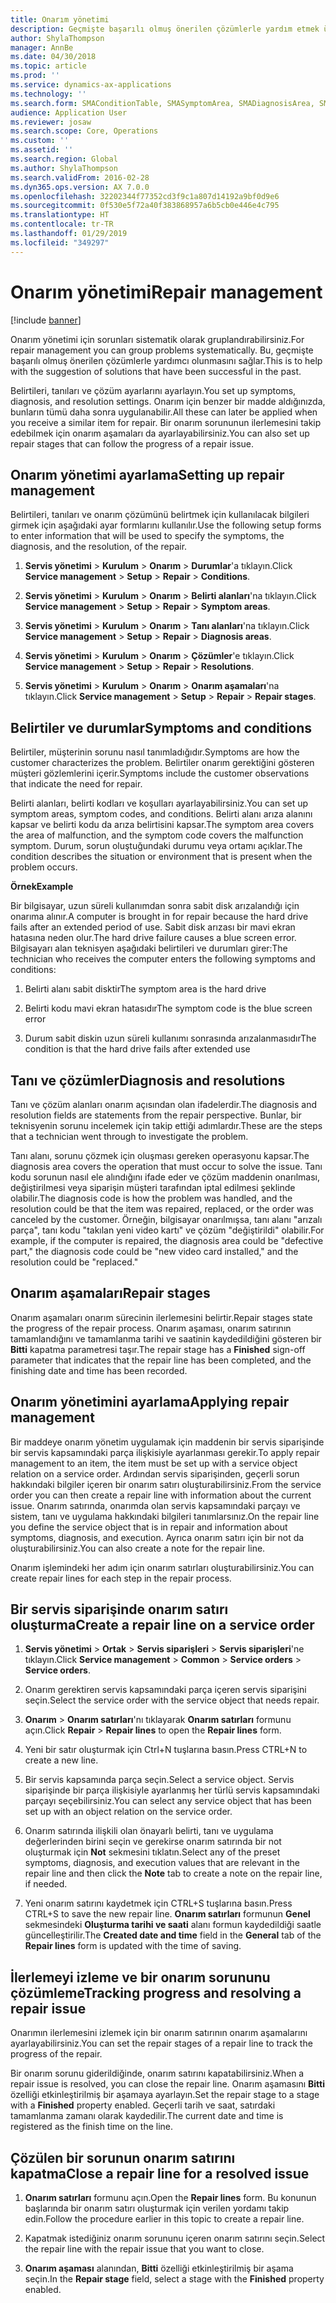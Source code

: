 ```yaml
---
title: Onarım yönetimi
description: Geçmişte başarılı olmuş önerilen çözümlerle yardım etmek üzere sorunları sistematik olarak gruplayın.
author: ShylaThompson
manager: AnnBe
ms.date: 04/30/2018
ms.topic: article
ms.prod: ''
ms.service: dynamics-ax-applications
ms.technology: ''
ms.search.form: SMAConditionTable, SMASymptomArea, SMADiagnosisArea, SMAResolutionTable, SMARepairStage
audience: Application User
ms.reviewer: josaw
ms.search.scope: Core, Operations
ms.custom: ''
ms.assetid: ''
ms.search.region: Global
ms.author: ShylaThompson
ms.search.validFrom: 2016-02-28
ms.dyn365.ops.version: AX 7.0.0
ms.openlocfilehash: 32202344f77352cd3f9c1a807d14192a9bf0d9e6
ms.sourcegitcommit: 0f530e5f72a40f383868957a6b5cb0e446e4c795
ms.translationtype: HT
ms.contentlocale: tr-TR
ms.lasthandoff: 01/29/2019
ms.locfileid: "349297"
---
```

# <a name="repair-management"></a><span data-ttu-id="b481f-103">Onarım yönetimi</span><span class="sxs-lookup"><span data-stu-id="b481f-103">Repair management</span></span>       

[!include [banner](../includes/banner.md)]


<span data-ttu-id="b481f-104">Onarım yönetimi için sorunları sistematik olarak gruplandırabilirsiniz.</span><span class="sxs-lookup"><span data-stu-id="b481f-104">For repair management you can group problems systematically.</span></span> <span data-ttu-id="b481f-105">Bu, geçmişte başarılı olmuş önerilen çözümlerle yardımcı olunmasını sağlar.</span><span class="sxs-lookup"><span data-stu-id="b481f-105">This is to help with the suggestion of solutions that have been successful in the past.</span></span>

<span data-ttu-id="b481f-106">Belirtileri, tanıları ve çözüm ayarlarını ayarlayın.</span><span class="sxs-lookup"><span data-stu-id="b481f-106">You set up symptoms, diagnosis, and resolution settings.</span></span> <span data-ttu-id="b481f-107">Onarım için benzer bir madde aldığınızda, bunların tümü daha sonra uygulanabilir.</span><span class="sxs-lookup"><span data-stu-id="b481f-107">All these can later be applied when you receive a similar item for repair.</span></span> <span data-ttu-id="b481f-108">Bir onarım sorununun ilerlemesini takip edebilmek için onarım aşamaları da ayarlayabilirsiniz.</span><span class="sxs-lookup"><span data-stu-id="b481f-108">You can also set up repair stages that can follow the progress of a repair issue.</span></span>

## <a name="setting-up-repair-management"></a><span data-ttu-id="b481f-109">Onarım yönetimi ayarlama</span><span class="sxs-lookup"><span data-stu-id="b481f-109">Setting up repair management</span></span>

<span data-ttu-id="b481f-110">Belirtileri, tanıları ve onarım çözümünü belirtmek için kullanılacak bilgileri girmek için aşağıdaki ayar formlarını kullanılır.</span><span class="sxs-lookup"><span data-stu-id="b481f-110">Use the following setup forms to enter information that will be used to specify the symptoms, the diagnosis, and the resolution, of the repair.</span></span>

1.  <span data-ttu-id="b481f-111">**Servis yönetimi** \> **Kurulum** \> **Onarım** \> **Durumlar**'a tıklayın.</span><span class="sxs-lookup"><span data-stu-id="b481f-111">Click **Service management** \> **Setup** \> **Repair** \> **Conditions**.</span></span>

2.  <span data-ttu-id="b481f-112">**Servis yönetimi** \> **Kurulum** \> **Onarım** \> **Belirti alanları**'na tıklayın.</span><span class="sxs-lookup"><span data-stu-id="b481f-112">Click **Service management** \> **Setup** \> **Repair** \> **Symptom areas**.</span></span>

3.  <span data-ttu-id="b481f-113">**Servis yönetimi** \> **Kurulum** \> **Onarım** \> **Tanı alanları**'na tıklayın.</span><span class="sxs-lookup"><span data-stu-id="b481f-113">Click **Service management** \> **Setup** \> **Repair** \> **Diagnosis areas**.</span></span>

4.  <span data-ttu-id="b481f-114">**Servis yönetimi** \> **Kurulum** \> **Onarım** \> **Çözümler**'e tıklayın.</span><span class="sxs-lookup"><span data-stu-id="b481f-114">Click **Service management** \> **Setup** \> **Repair** \> **Resolutions**.</span></span>

5.  <span data-ttu-id="b481f-115">**Servis yönetimi** \> **Kurulum** \> **Onarım** \> **Onarım aşamaları**'na tıklayın.</span><span class="sxs-lookup"><span data-stu-id="b481f-115">Click **Service management** \> **Setup** \> **Repair** \> **Repair stages**.</span></span>

## <a name="symptoms-and-conditions"></a><span data-ttu-id="b481f-116">Belirtiler ve durumlar</span><span class="sxs-lookup"><span data-stu-id="b481f-116">Symptoms and conditions</span></span>

<span data-ttu-id="b481f-117">Belirtiler, müşterinin sorunu nasıl tanımladığıdır.</span><span class="sxs-lookup"><span data-stu-id="b481f-117">Symptoms are how the customer characterizes the problem.</span></span> <span data-ttu-id="b481f-118">Belirtiler onarım gerektiğini gösteren müşteri gözlemlerini içerir.</span><span class="sxs-lookup"><span data-stu-id="b481f-118">Symptoms include the customer observations that indicate the need for repair.</span></span>

<span data-ttu-id="b481f-119">Belirti alanları, belirti kodları ve koşulları ayarlayabilirsiniz.</span><span class="sxs-lookup"><span data-stu-id="b481f-119">You can set up symptom areas, symptom codes, and conditions.</span></span> <span data-ttu-id="b481f-120">Belirti alanı arıza alanını kapsar ve belirti kodu da arıza belirtisini kapsar.</span><span class="sxs-lookup"><span data-stu-id="b481f-120">The symptom area covers the area of malfunction, and the symptom code covers the malfunction symptom.</span></span> <span data-ttu-id="b481f-121">Durum, sorun oluştuğundaki durumu veya ortamı açıklar.</span><span class="sxs-lookup"><span data-stu-id="b481f-121">The condition describes the situation or environment that is present when the problem occurs.</span></span>

<span data-ttu-id="b481f-122">**Örnek**</span><span class="sxs-lookup"><span data-stu-id="b481f-122">**Example**</span></span>

<span data-ttu-id="b481f-123">Bir bilgisayar, uzun süreli kullanımdan sonra sabit disk arızalandığı için onarıma alınır.</span><span class="sxs-lookup"><span data-stu-id="b481f-123">A computer is brought in for repair because the hard drive fails after an extended period of use.</span></span> <span data-ttu-id="b481f-124">Sabit disk arızası bir mavi ekran hatasına neden olur.</span><span class="sxs-lookup"><span data-stu-id="b481f-124">The hard drive failure causes a blue screen error.</span></span> <span data-ttu-id="b481f-125">Bilgisayarı alan teknisyen aşağıdaki belirtileri ve durumları girer:</span><span class="sxs-lookup"><span data-stu-id="b481f-125">The technician who receives the computer enters the following symptoms and conditions:</span></span>

1.  <span data-ttu-id="b481f-126">Belirti alanı sabit disktir</span><span class="sxs-lookup"><span data-stu-id="b481f-126">The symptom area is the hard drive</span></span>

2.  <span data-ttu-id="b481f-127">Belirti kodu mavi ekran hatasıdır</span><span class="sxs-lookup"><span data-stu-id="b481f-127">The symptom code is the blue screen error</span></span>

3.  <span data-ttu-id="b481f-128">Durum sabit diskin uzun süreli kullanımı sonrasında arızalanmasıdır</span><span class="sxs-lookup"><span data-stu-id="b481f-128">The condition is that the hard drive fails after extended use</span></span>

## <a name="diagnosis-and-resolutions"></a><span data-ttu-id="b481f-129">Tanı ve çözümler</span><span class="sxs-lookup"><span data-stu-id="b481f-129">Diagnosis and resolutions</span></span>

<span data-ttu-id="b481f-130">Tanı ve çözüm alanları onarım açısından olan ifadelerdir.</span><span class="sxs-lookup"><span data-stu-id="b481f-130">The diagnosis and resolution fields are statements from the repair perspective.</span></span> <span data-ttu-id="b481f-131">Bunlar, bir teknisyenin sorunu incelemek için takip ettiği adımlardır.</span><span class="sxs-lookup"><span data-stu-id="b481f-131">These are the steps that a technician went through to investigate the problem.</span></span>

<span data-ttu-id="b481f-132">Tanı alanı, sorunu çözmek için oluşması gereken operasyonu kapsar.</span><span class="sxs-lookup"><span data-stu-id="b481f-132">The diagnosis area covers the operation that must occur to solve the issue.</span></span> <span data-ttu-id="b481f-133">Tanı kodu sorunun nasıl ele alındığını ifade eder ve çözüm maddenin onarılması, değiştirilmesi veya siparişin müşteri tarafından iptal edilmesi şeklinde olabilir.</span><span class="sxs-lookup"><span data-stu-id="b481f-133">The diagnosis code is how the problem was handled, and the resolution could be that the item was repaired, replaced, or the order was canceled by the customer.</span></span> <span data-ttu-id="b481f-134">Örneğin, bilgisayar onarılmışsa, tanı alanı "arızalı parça", tanı kodu "takılan yeni video kartı" ve çözüm "değiştirildi" olabilir.</span><span class="sxs-lookup"><span data-stu-id="b481f-134">For example, if the computer is repaired, the diagnosis area could be "defective part," the diagnosis code could be "new video card installed," and the resolution could be "replaced."</span></span>

## <a name="repair-stages"></a><span data-ttu-id="b481f-135">Onarım aşamaları</span><span class="sxs-lookup"><span data-stu-id="b481f-135">Repair stages</span></span>

<span data-ttu-id="b481f-136">Onarım aşamaları onarım sürecinin ilerlemesini belirtir.</span><span class="sxs-lookup"><span data-stu-id="b481f-136">Repair stages state the progress of the repair process.</span></span> <span data-ttu-id="b481f-137">Onarım aşaması, onarım satırının tamamlandığını ve tamamlanma tarihi ve saatinin kaydedildiğini gösteren bir **Bitti** kapatma parametresi taşır.</span><span class="sxs-lookup"><span data-stu-id="b481f-137">The repair stage has a **Finished** sign-off parameter that indicates that the repair line has been completed, and the finishing date and time has been recorded.</span></span>

## <a name="applying-repair-management"></a><span data-ttu-id="b481f-138">Onarım yönetimini ayarlama</span><span class="sxs-lookup"><span data-stu-id="b481f-138">Applying repair management</span></span>

<span data-ttu-id="b481f-139">Bir maddeye onarım yönetim uygulamak için maddenin bir servis siparişinde bir servis kapsamındaki parça ilişkisiyle ayarlanması gerekir.</span><span class="sxs-lookup"><span data-stu-id="b481f-139">To apply repair management to an item, the item must be set up with a service object relation on a service order.</span></span> <span data-ttu-id="b481f-140">Ardından servis siparişinden, geçerli sorun hakkındaki bilgiler içeren bir onarım satırı oluşturabilirsiniz.</span><span class="sxs-lookup"><span data-stu-id="b481f-140">From the service order you can then create a repair line with information about the current issue.</span></span> <span data-ttu-id="b481f-141">Onarım satırında, onarımda olan servis kapsamındaki parçayı ve sistem, tanı ve uygulama hakkındaki bilgileri tanımlarsınız.</span><span class="sxs-lookup"><span data-stu-id="b481f-141">On the repair line you define the service object that is in repair and information about symptoms, diagnosis, and execution.</span></span> <span data-ttu-id="b481f-142">Ayrıca onarım satırı için bir not da oluşturabilirsiniz.</span><span class="sxs-lookup"><span data-stu-id="b481f-142">You can also create a note for the repair line.</span></span>

<span data-ttu-id="b481f-143">Onarım işlemindeki her adım için onarım satırları oluşturabilirsiniz.</span><span class="sxs-lookup"><span data-stu-id="b481f-143">You can create repair lines for each step in the repair process.</span></span>

## <a name="create-a-repair-line-on-a-service-order"></a><span data-ttu-id="b481f-144">Bir servis siparişinde onarım satırı oluşturma</span><span class="sxs-lookup"><span data-stu-id="b481f-144">Create a repair line on a service order</span></span>

1.  <span data-ttu-id="b481f-145">**Servis yönetimi** \> **Ortak** \> **Servis siparişleri** \> **Servis siparişleri**'ne tıklayın.</span><span class="sxs-lookup"><span data-stu-id="b481f-145">Click **Service management** \> **Common** \> **Service orders** \> **Service orders**.</span></span>

2.  <span data-ttu-id="b481f-146">Onarım gerektiren servis kapsamındaki parça içeren servis siparişini seçin.</span><span class="sxs-lookup"><span data-stu-id="b481f-146">Select the service order with the service object that needs repair.</span></span>

3.  <span data-ttu-id="b481f-147">**Onarım** \> **Onarım satırları**'nı tıklayarak **Onarım satırları** formunu açın.</span><span class="sxs-lookup"><span data-stu-id="b481f-147">Click **Repair** \> **Repair lines** to open the **Repair lines** form.</span></span>

4.  <span data-ttu-id="b481f-148">Yeni bir satır oluşturmak için Ctrl+N tuşlarına basın.</span><span class="sxs-lookup"><span data-stu-id="b481f-148">Press CTRL+N to create a new line.</span></span>

5.  <span data-ttu-id="b481f-149">Bir servis kapsamında parça seçin.</span><span class="sxs-lookup"><span data-stu-id="b481f-149">Select a service object.</span></span> <span data-ttu-id="b481f-150">Servis siparişinde bir parça ilişkisiyle ayarlanmış her türlü servis kapsamındaki parçayı seçebilirsiniz.</span><span class="sxs-lookup"><span data-stu-id="b481f-150">You can select any service object that has been set up with an object relation on the service order.</span></span>

6.  <span data-ttu-id="b481f-151">Onarım satırında ilişkili olan önayarlı belirti, tanı ve uygulama değerlerinden birini seçin ve gerekirse onarım satırında bir not oluşturmak için **Not** sekmesini tıklatın.</span><span class="sxs-lookup"><span data-stu-id="b481f-151">Select any of the preset symptoms, diagnosis, and execution values that are relevant in the repair line and then click the **Note** tab to create a note on the repair line, if needed.</span></span>

7.  <span data-ttu-id="b481f-152">Yeni onarım satırını kaydetmek için CTRL+S tuşlarına basın.</span><span class="sxs-lookup"><span data-stu-id="b481f-152">Press CTRL+S to save the new repair line.</span></span> <span data-ttu-id="b481f-153">**Onarım satırları** formunun **Genel** sekmesindeki **Oluşturma tarihi ve saati** alanı formun kaydedildiği saatle güncelleştirilir.</span><span class="sxs-lookup"><span data-stu-id="b481f-153">The **Created date and time** field in the **General** tab of the **Repair lines** form is updated with the time of saving.</span></span>

## <a name="tracking-progress-and-resolving-a-repair-issue"></a><span data-ttu-id="b481f-154">İlerlemeyi izleme ve bir onarım sorununu çözümleme</span><span class="sxs-lookup"><span data-stu-id="b481f-154">Tracking progress and resolving a repair issue</span></span>

<span data-ttu-id="b481f-155">Onarımın ilerlemesini izlemek için bir onarım satırının onarım aşamalarını ayarlayabilirsiniz.</span><span class="sxs-lookup"><span data-stu-id="b481f-155">You can set the repair stages of a repair line to track the progress of the repair.</span></span>

<span data-ttu-id="b481f-156">Bir onarım sorunu giderildiğinde, onarım satırını kapatabilirsiniz.</span><span class="sxs-lookup"><span data-stu-id="b481f-156">When a repair issue is resolved, you can close the repair line.</span></span> <span data-ttu-id="b481f-157">Onarım aşamasını **Bitti** özelliği etkinleştirilmiş bir aşamaya ayarlayın.</span><span class="sxs-lookup"><span data-stu-id="b481f-157">Set the repair stage to a stage with a **Finished** property enabled.</span></span> <span data-ttu-id="b481f-158">Geçerli tarih ve saat, satırdaki tamamlanma zamanı olarak kaydedilir.</span><span class="sxs-lookup"><span data-stu-id="b481f-158">The current date and time is registered as the finish time on the line.</span></span>

## <a name="close-a-repair-line-for-a-resolved-issue"></a><span data-ttu-id="b481f-159">Çözülen bir sorunun onarım satırını kapatma</span><span class="sxs-lookup"><span data-stu-id="b481f-159">Close a repair line for a resolved issue</span></span>

1.  <span data-ttu-id="b481f-160">**Onarım satırları** formunu açın.</span><span class="sxs-lookup"><span data-stu-id="b481f-160">Open the **Repair lines** form.</span></span> <span data-ttu-id="b481f-161">Bu konunun başlarında bir onarım satırı oluşturmak için verilen yordamı takip edin.</span><span class="sxs-lookup"><span data-stu-id="b481f-161">Follow the procedure earlier in this topic to create a repair line.</span></span>

2.  <span data-ttu-id="b481f-162">Kapatmak istediğiniz onarım sorununu içeren onarım satırını seçin.</span><span class="sxs-lookup"><span data-stu-id="b481f-162">Select the repair line with the repair issue that you want to close.</span></span>

3.  <span data-ttu-id="b481f-163">**Onarım aşaması** alanından, **Bitti** özelliği etkinleştirilmiş bir aşama seçin.</span><span class="sxs-lookup"><span data-stu-id="b481f-163">In the **Repair stage** field, select a stage with the **Finished** property enabled.</span></span>

  



